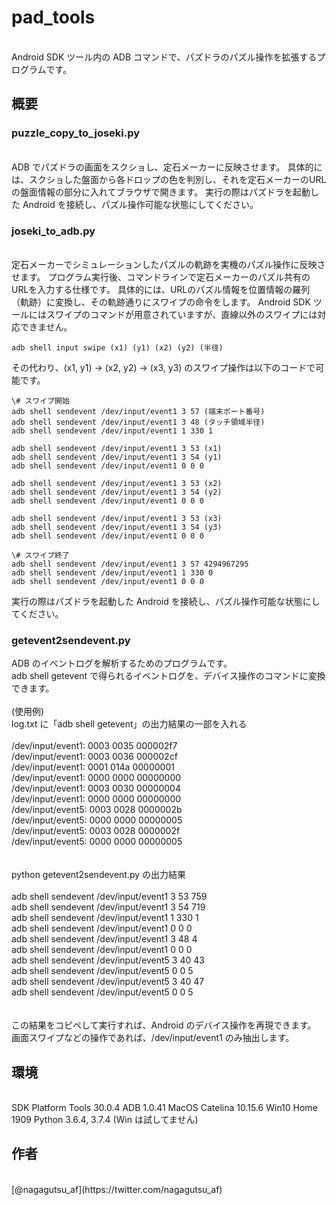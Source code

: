 # pad_tools
<br>
Android SDK ツール内の ADB コマンドで、パズドラのパズル操作を拡張するプログラムです。

## 概要
### puzzle_copy_to_joseki.py
<br>
ADB でパズドラの画面をスクショし、定石メーカーに反映させます。  
具体的には、スクショした盤面から各ドロップの色を判別し、それを定石メーカーのURLの盤面情報の部分に入れてブラウザで開きます。  
実行の際はパズドラを起動した Android を接続し、パズル操作可能な状態にしてください。

### joseki_to_adb.py
<br>
定石メーカーでシミュレーションしたパズルの軌跡を実機のパズル操作に反映させます。  
プログラム実行後、コマンドラインで定石メーカーのパズル共有のURLを入力する仕様です。  
具体的には、URLのパズル情報を位置情報の羅列（軌跡）に変換し、その軌跡通りにスワイプの命令をします。  
Android SDK ツールにはスワイプのコマンドが用意されていますが、直線以外のスワイプには対応できません。  
<br>

```
adb shell input swipe (x1) (y1) (x2) (y2) (半径)
```

その代わり、(x1, y1) → (x2, y2) → (x3, y3) のスワイプ操作は以下のコードで可能です。  

```
\# スワイプ開始
adb shell sendevent /dev/input/event1 3 57 (端末ポート番号)
adb shell sendevent /dev/input/event1 3 48 (タッチ領域半径)
adb shell sendevent /dev/input/event1 1 330 1

adb shell sendevent /dev/input/event1 3 53 (x1)
adb shell sendevent /dev/input/event1 3 54 (y1)
adb shell sendevent /dev/input/event1 0 0 0

adb shell sendevent /dev/input/event1 3 53 (x2)
adb shell sendevent /dev/input/event1 3 54 (y2)
adb shell sendevent /dev/input/event1 0 0 0

adb shell sendevent /dev/input/event1 3 53 (x3)
adb shell sendevent /dev/input/event1 3 54 (y3)
adb shell sendevent /dev/input/event1 0 0 0

\# スワイプ終了
adb shell sendevent /dev/input/event1 3 57 4294967295
adb shell sendevent /dev/input/event1 1 330 0
adb shell sendevent /dev/input/event1 0 0 0
```

実行の際はパズドラを起動した Android を接続し、パズル操作可能な状態にしてください。  

### getevent2sendevent.py
ADB のイベントログを解析するためのプログラムです。  
adb shell getevent で得られるイベントログを、デバイス操作のコマンドに変換できます。  
<br>
(使用例)  
log.txt に「adb shell getevent」の出力結果の一部を入れる  
<br>
/dev/input/event1: 0003 0035 000002f7  
/dev/input/event1: 0003 0036 000002cf  
/dev/input/event1: 0001 014a 00000001  
/dev/input/event1: 0000 0000 00000000  
/dev/input/event1: 0003 0030 00000004  
/dev/input/event1: 0000 0000 00000000  
/dev/input/event5: 0003 0028 0000002b  
/dev/input/event5: 0000 0000 00000005  
/dev/input/event5: 0003 0028 0000002f  
/dev/input/event5: 0000 0000 00000005  
<br>
<br>
python getevent2sendevent.py の出力結果  
<br>
adb shell sendevent /dev/input/event1 3 53 759  
adb shell sendevent /dev/input/event1 3 54 719  
adb shell sendevent /dev/input/event1 1 330 1  
adb shell sendevent /dev/input/event1 0 0 0  
adb shell sendevent /dev/input/event1 3 48 4  
adb shell sendevent /dev/input/event1 0 0 0  
adb shell sendevent /dev/input/event5 3 40 43  
adb shell sendevent /dev/input/event5 0 0 5  
adb shell sendevent /dev/input/event5 3 40 47  
adb shell sendevent /dev/input/event5 0 0 5  
<br>
<br>
この結果をコピペして実行すれば、Android のデバイス操作を再現できます。  
画面スワイプなどの操作であれば、/dev/input/event1 のみ抽出します。

## 環境
<br>
SDK Platform Tools 30.0.4  
ADB 1.0.41  
MacOS Catelina 10.15.6  
Win10 Home 1909  
Python 3.6.4, 3.7.4  
(Win は試してません)  

## 作者
<br>
[@nagagutsu_af](https://twitter.com/nagagutsu_af)
